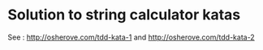 # Solution to string calculator katas 
See : http://osherove.com/tdd-kata-1 and http://osherove.com/tdd-kata-2


